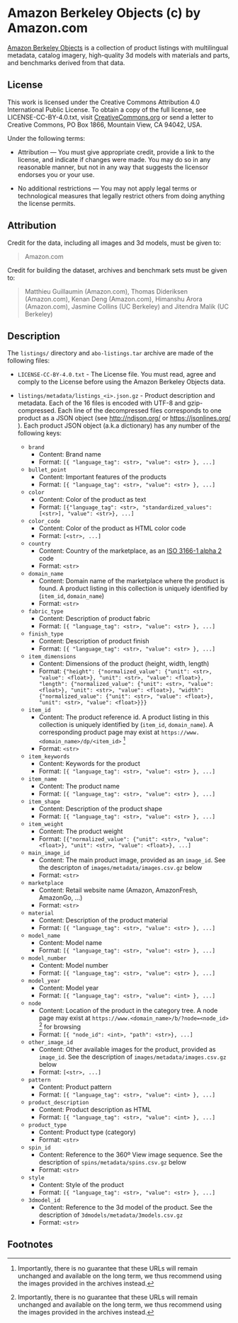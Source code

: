 # Amazon Berkeley Objects (c) by Amazon.com

[Amazon Berkeley Objects](https://amazon-berkeley-objects.s3.us-east-1.amazonaws.com/index.html)
is a collection of product listings with multilingual metadata, catalog
imagery, high-quality 3d models with materials and parts, and benchmarks derived
from that data.

## License

This work is licensed under the Creative Commons Attribution 4.0 International
Public License. To obtain a copy of the full license, see LICENSE-CC-BY-4.0.txt,
visit [CreativeCommons.org](https://creativecommons.org/licenses/by/4.0/)
or send a letter to Creative Commons, PO Box 1866, Mountain View, CA 94042, USA.

Under the following terms:

  * Attribution — You must give appropriate credit, provide a link to the
    license, and indicate if changes were made. You may do so in any reasonable
    manner, but not in any way that suggests the licensor endorses you or your
    use.

  * No additional restrictions — You may not apply legal terms or technological
    measures that legally restrict others from doing anything the license
    permits.
    
## Attribution

Credit for the data, including all images and 3d models, must be given to:

> Amazon.com

Credit for building the dataset, archives and benchmark sets must be given to:

> Matthieu Guillaumin (Amazon.com), Thomas Dideriksen (Amazon.com),
> Kenan Deng (Amazon.com), Himanshu Arora (Amazon.com),
> Jasmine Collins (UC Berkeley) and Jitendra Malik (UC Berkeley)

## Description

The `listings/` directory and `abo-listings.tar` archive are made of the
following files:

  * `LICENSE-CC-BY-4.0.txt` - The License file. You must read, agree and
    comply to the License before using the Amazon Berkeley Objects data.

  * `listings/metadata/listings_<i>.json.gz` - Product description and metadata.
    Each of the 16 files is encoded with UTF-8 and gzip-compressed. Each line of
    the decompressed files corresponds to one product as a JSON object (see
    http://ndjson.org/ or https://jsonlines.org/ ). Each product JSON object
    (a.k.a dictionary) has any number of the following keys:
    
    - `brand`
        - Content: Brand name
        - Format: `[{ "language_tag": <str>, "value": <str> }, ...]`
    - `bullet_point`
        - Content: Important features of the products
        - Format: `[{ "language_tag": <str>, "value": <str> }, ...]`
    - `color`
        - Content: Color of the product as text
        - Format: `[{"language_tag": <str>, "standardized_values": [<str>],
          "value": <str>}, ...]`
    - `color_code`
        - Content: Color of the product as HTML color code
        - Format: `[<str>, ...]`
    - `country`
        - Content: Country of the marketplace, as an
          [ISO 3166-1 alpha 2](https://en.wikipedia.org/wiki/ISO_3166-1_alpha-2)
          code
        - Format: `<str>`
    - `domain_name`
        - Content: Domain name of the marketplace where the product is found.
          A product listing in this collection is uniquely identified by
          (`item_id`, `domain_name`)
        - Format: `<str>`
    - `fabric_type`
        - Content: Description of product fabric
        - Format: `[{ "language_tag": <str>, "value": <str> }, ...]`
    - `finish_type`
        - Content: Description of product finish
        - Format: `[{ "language_tag": <str>, "value": <str> }, ...]`
    - `item_dimensions`
        - Content: Dimensions of the product (height, width, length)
        - Format: `{"height": {"normalized_value": {"unit": <str>, "value":
          <float>}, "unit": <str>, "value": <float>}, "length":
          {"normalized_value": {"unit": <str>, "value": <float>}, "unit": <str>,
          "value": <float>}, "width": {"normalized_value": {"unit": <str>,
          "value": <float>}, "unit": <str>, "value": <float>}}}`
    - `item_id`
        - Content: The product reference id. A product listing in this
          collection is uniquely identified by (`item_id`, `domain_name`).
          A corresponding product page may exist at
          `https://www.<domain_name>/dp/<item_id>` [^1]
        - Format: `<str>`
    - `item_keywords`
        - Content: Keywords for the product
        - Format: `[{ "language_tag": <str>, "value": <str> }, ...]`
    - `item_name`
        - Content: The product name
        - Format: `[{ "language_tag": <str>, "value": <str> }, ...]`
    - `item_shape`
        - Content: Description of the product shape
        - Format: `[{ "language_tag": <str>, "value": <str> }, ...]`
    - `item_weight`
        - Content: The product weight
        - Format: `[{"normalized_value": {"unit": <str>, "value": <float>},
          "unit": <str>, "value": <float>}, ...]`
    - `main_image_id`
        - Content: The main product image, provided as an `image_id`. See the
          descripton of `images/metadata/images.csv.gz` below
        - Format: `<str>`
    - `marketplace`
        - Content: Retail website name (Amazon, AmazonFresh, AmazonGo, ...)
        - Format: `<str>`
    - `material`
        - Content: Description of the product material
        - Format: `[{ "language_tag": <str>, "value": <str> }, ...]`
    - `model_name`
        - Content: Model name
        - Format: `[{ "language_tag": <str>, "value": <str> }, ...]`
    - `model_number`
        - Content: Model number
        - Format: `[{ "language_tag": <str>, "value": <str> }, ...]`
    - `model_year`
        - Content: Model year
        - Format: `[{ "language_tag": <str>, "value": <int> }, ...]`
    - `node`
        - Content: Location of the product in the category tree. A node page
          may exist at `https://www.<domain_name>/b/?node=<node_id>` [^1] for
          browsing
        - Format: `[{ "node_id": <int>, "path": <str>}, ...]`
    - `other_image_id`
        - Content: Other available images for the product, provided as
          `image_id`. See the description of `images/metadata/images.csv.gz`
          below
        - Format: `[<str>, ...]`
    - `pattern`
        - Content: Product pattern
        - Format: `[{ "language_tag": <str>, "value": <int> }, ...]`
    - `product_description`
        - Content: Product description as HTML 
        - Format: `[{ "language_tag": <str>, "value": <int> }, ...]`
    - `product_type`
        - Content: Product type (category)
        - Format: `<str>`
    - `spin_id`
        - Content: Reference to the 360º View image sequence. See the
          description of `spins/metadata/spins.csv.gz` below
        - Format: `<str>`
    - `style`
        - Content: Style of the product
        - Format: `[{ "language_tag": <str>, "value": <str> }, ...]`
    - `3dmodel_id`
        - Content: Reference to the 3d model of the product. See the description
          of `3dmodels/metadata/3models.csv.gz`
        - Format: `<str>`

## Footnotes

[^1]: Importantly, there is no guarantee that these URLs will remain unchanged
and available on the long term, we thus recommend using the images provided in
the archives instead.
